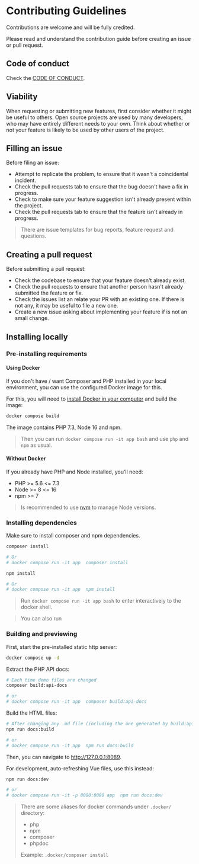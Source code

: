 # Contributing Guidelines

Contributions are welcome and will be fully credited.

Please read and understand the contribution guide before creating an issue or pull request.

## Code of conduct

Check the [CODE OF CONDUCT](./CODE_OF_CONDUCT.md).

## Viability

When requesting or submitting new features, first consider whether it might be useful to others. Open source projects are used by many developers, who may have entirely different needs to your own. Think about whether or not your feature is likely to be used by other users of the project.

## Filling an issue

Before filing an issue:

- Attempt to replicate the problem, to ensure that it wasn't a coincidental incident.
- Check the pull requests tab to ensure that the bug doesn't have a fix in progress.
- Check to make sure your feature suggestion isn't already present within the project.
- Check the pull requests tab to ensure that the feature isn't already in progress.

> There are issue templates for bug reports, feature request and questions.

## Creating a pull request

Before submitting a pull request:

- Check the codebase to ensure that your feature doesn't already exist.
- Check the pull requests to ensure that another person hasn't already submitted the feature or fix.
- Check the issues list an relate your PR with an existing one. If there is not any, it may be useful to file a new one.
- Create a new issue asking about implementing your feature if is not an small change.

## Installing locally

### Pre-installing requirements

#### Using Docker

If you don't have / want Composer and PHP installed in your local environment, you can use the configured Docker image for this.

For this, you will need to [install Docker in your computer](https://docs.docker.com/engine/install) and build the image:

```sh
docker compose build
```

The image contains PHP 7.3, Node 16 and npm.

> Then you can run `docker compose run -it app bash` and use `php` and `npm` as usual.

#### Without Docker

If you already have PHP and Node installed, you'll need:

- PHP >= 5.6 <= 7.3
- Node >= 8 <= 16
- npm >= 7

> Is recommended to use [nvm](https://github.com/nvm-sh/nvm) to manage Node versions.

### Installing dependencies

Make sure to install composer and npm dependencies.

```sh
composer install

# Or
# docker compose run -it app  composer install
```

```sh
npm install

# Or
# docker compose run -it app  npm install
```

> Run `docker compose run -it app bash` to enter interactively to the docker shell.

> You can also run

### Building and previewing

First, start the pre-installed static http server:

```sh
docker compose up -d
```

Extract the PHP API docs:

```sh
# Each time demo files are changed
composer build:api-docs

# or
# docker compose run -it app  composer build:api-docs
```

Build the HTML files:

```sh
# After changing any .md file (including the one generated by build:api-docs-docs)
npm run docs:build

# or
# docker compose run -it app  npm run docs:build
```

Then, you can navigate to http://127.0.0.1:8089.

For development, auto-refreshing Vue files, use this instead:

```sh
npm run docs:dev

# or
# docker compose run -it -p 8080:8080 app  npm run docs:dev
```

> There are some aliases for docker commands under `.docker/` directory:
>
> - php
> - npm
> - composer
> - phpdoc
>
> Example: `.docker/composer install`
